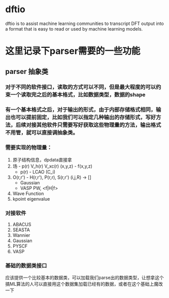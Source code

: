 # dftio
dftio is to assist machine learning communities to transcript DFT output into a format that is easy to read or used by machine learning models.


# 这里记录下parser需要的一些功能

## parser 抽象类
### 对于不同的软件接口，读取的方式可以不同，但是最大程度的可以约束一个读取完之后的基本格式，比如数据类型，数据的shape
### 有一个基本格式之后，对于输出的形式，由于内部存储格式相同，输出也可以提前固定，比如我们可以指定几种输出的存储形式，写好方法，后续对接其他软件只需要写好获取这些物理量的方法，输出格式不用管，就可以直接调抽象类。

### 需要实现的物理量：
1. 原子结构信息，dpdata直接拿
2. 场 - p(r) V_h(r) V_xc(r) (x,y,z) - f(x,y,z)
    - p(r) - LCAO (C_i)
3. O(r,r') - H(r,r'), P(r,r), S(r,r') (i,j,R) -> []
    - Gaussian
    - VASP PW, <f|H|f>
4. Wave Function
5. kpoint eigenvalue

### 对接软件
1. ABACUS
2. SEASTA
3. Wannier
4. Gaussian
5. PYSCF
6. VASP

### 基础的数据类接口
应该提供一个比较基本的数据类，可以加载我们parse出的数据类型，让想拿这个搞ML算法的人可以直接用这个数据集加载已经有的数据，或者在这个基础上魔改一下